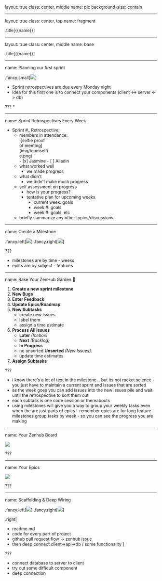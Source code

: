 layout: true
class: center, middle
name: pic
background-size: contain

---

layout: true
class: center, top
name: fragment

.title[{{name}}]

---
layout: true
class: center, middle
name: base

.title[{{name}}]



---
name: Planning our first sprint


.fancy.small[![](../../projects/milestones/img/rocks.gif)]

* Sprint retrospectives are due every Monday night
* Idea for this first one is to connect your components (client <-> server <-> db)

???
*

---
name: Sprint Retrospectives Every Week

* Sprint #_ Retrospective: 
    * members in attendance:
        <div style="width:100px;">![selfie proof of meeting](img/teamselfie.png)</div>
        - [x] Jasmine
        - [ ] Alladin
    * what worked well
        * we made progress
    * what didn't
        * we didn't make much progress
    * self assessment on progress
        * how is your progress? 
        * tentative plan for upcoming weeks
          * current week: goals
          * week #: goals
          * week #: goals, etc
    * briefly summarize any other topics/discussions


---
name: Create a Milestone

.fancy.left[![](img/milestones1.jpg)]
.fancy.right[![](img/milestone2.jpg)]

???
* milestones are by time - weeks
* epics are by subject - features

---
name: Rake Your ZenHub Garden 🌻


1. **Create a new sprint milestone**
1. **New Bugs**
1. **Enter Feedback**
1. **Update Epics/Roadmap**
1. **New Subtasks**
    * create new issues
    * label them
    * assign a time estimate
1.  **Process All Issues**
    * **Later** *(Icebox)*
    * **Next** *(Backlog)*
    * **In Progress**
    * no unsorted **Unsorted** *(New Issues)*.
    * update time estimates
1. **Assign Subtasks**


???
* i know there's a lot of text in the milestone... but its not rocket science - you just have to maintain a current sprint and issues that are sorted
* as the week goes you can add issues into the new issues pile and wait until the retrospective to sort them out
* each subtask is one code session or thereabouts
* using milestones will give you a way to group your weekly tasks even when the are just parts of epics - remember epics are for long feature - milestones group tasks by week - so you can see the progress you are making 


---
name: Your Zenhub Board

![](img/zenhub.jpg)

???


---
name: Your Epics

![](img/epics.jpg)

???



---
name: Scaffolding & Deep Wiring

.fancy.left[![](img/microservice.png)]
.fancy.right[![](img/gitflow.png)]

.right[
* readme.md
* code for every part of project
* github pull request flow -> zenhub issue
* then deep connect client->api->db / some functionality
]

???
* connect database to server to client
* try out some difficult component
* deep connection